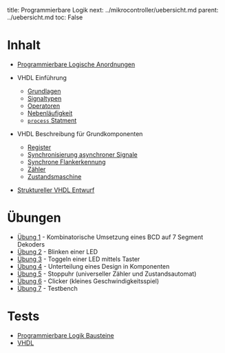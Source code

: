 title: Programmierbare Logik
next: ../mikrocontroller/uebersicht.md
parent: ../uebersicht.md
toc: False

# Inhalt
* [Programmierbare Logische Anordnungen]({filename}pla.md)
* VHDL Einführung
    * [Grundlagen]({filename}grundlagen.md)
    * [Signaltypen]({filename}signaltypen.md)
    * [Operatoren]({filename}operatoren.md)
    * [Nebenläufigkeit]({filename}nebenlaeufigkeit.md)
    * [`process` Statment]({filename}process.md)

* VHDL Beschreibung für Grundkomponenten
    * [Register]({filename}register.md)
    * [Synchronisierung asynchroner Signale]({filename}synchronisierung.md)
    * [Synchrone Flankerkennung]({filename}flankenerkennung.md)
    * [Zähler]({filename}zaehler.md)
    * [Zustandsmaschine]({filename}zustandsmaschine.md)
* [Struktureller VHDL Entwurf]({filename}vhdl_strukturell.md)

# Übungen
* [Übung 1]({filename}uebung1.md) - Kombinatorische Umsetzung eines BCD auf 7 Segment Dekoders
* [Übung 2]({filename}uebung2.md) - Blinken einer LED
* [Übung 3]({filename}uebung3.md) - Toggeln einer LED mittels Taster
* [Übung 4]({filename}uebung4.md) - Unterteilung eines Design in Komponenten
* [Übung 5]({filename}uebung5.md) - Stoppuhr (universeller Zähler und Zustandsautomat)
* [Übung 6]({filename}uebung6.md) - Clicker (kleines Geschwindigkeitsspiel)
* [Übung 7]({filename}uebung7.md) - Testbench

# Tests
* [Programmierbare Logik Bausteine]({filename}test_pla/uebersicht.md)
* [VHDL]({filename}test_vhdl/uebersicht.md)
